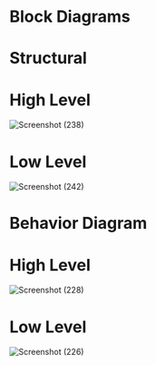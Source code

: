 # Block Diagrams
# Structural 
# High Level 

![Screenshot (238)](https://user-images.githubusercontent.com/98865009/157950255-6a8457e0-5f72-47ed-87bd-c934a5e9910f.png)


# Low Level 

![Screenshot (242)](https://user-images.githubusercontent.com/98865009/157950289-56e7b46a-5f55-46c5-a165-f5be80e097d8.png)


# Behavior Diagram
 # High Level 
![Screenshot (228)](https://user-images.githubusercontent.com/98865009/157857855-c2791576-0c8e-4ee2-8811-6f04526c9028.png)


# Low Level

![Screenshot (226)](https://user-images.githubusercontent.com/98865009/157856085-8db34286-2ec2-4a34-b0de-4cc6481b7fe3.png)
